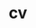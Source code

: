 ---
layout: default
permalink: /cv/
title: cv
nav: true
nav_order: 4
redirect_to: ./assets/pdf/CV.pdf
---
